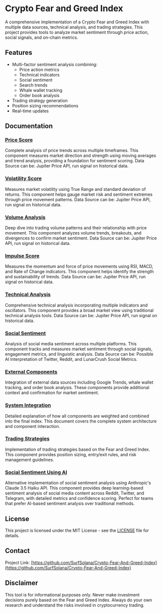 # Crypto Fear and Greed Index

A comprehensive implementation of a Crypto Fear and Greed Index with multiple data sources, technical analysis, and trading strategies. This project provides tools to analyze market sentiment through price action, social signals, and on-chain metrics.

## Features

- Multi-factor sentiment analysis combining:
  - Price action metrics
  - Technical indicators
  - Social sentiment
  - Search trends
  - Whale wallet tracking
  - Order book analysis
- Trading strategy generation
- Position sizing recommendations
- Real-time updates

## Documentation

### [Price Score](docs/01-price-score.md)
Complete analysis of price trends across multiple timeframes. This component measures market direction and strength using moving averages and trend analysis, providing a foundation for sentiment scoring.
Data Source can be: Jupiter Price API, run signal on historical data.

### [Volatility Score](docs/02-volatility-score.md)
Measures market volatility using True Range and standard deviation of returns. This component helps gauge market risk and sentiment extremes through price movement patterns.
Data Source can be: Jupiter Price API, run signal on historical data.

### [Volume Analysis](docs/03-volume-analysis.md)
Deep dive into trading volume patterns and their relationship with price movement. This component analyzes volume trends, breakouts, and divergences to confirm market sentiment.
Data Source can be: Jupiter Price API, run signal on historical data.

### [Impulse Score](docs/04-impulse-score.md)
Measures the momentum and force of price movements using RSI, MACD, and Rate of Change indicators. This component helps identify the strength and sustainability of trends.
Data Source can be: Jupiter Price API, run signal on historical data.

### [Technical Analysis](docs/05-technical-analysis.md)
Comprehensive technical analysis incorporating multiple indicators and oscillators. This component provides a broad market view using traditional technical analysis tools.
Data Source can be: Jupiter Price API, run signal on historical data.

### [Social Sentiment](docs/06-social-sentiment.md)
Analysis of social media sentiment across multiple platforms. This component tracks and measures market sentiment through social signals, engagement metrics, and linguistic analysis.
Data Source can be: Possible AI Interpretation of Twitter, Reddit, and LunarCrush Social Metrics.

### [External Components](docs/07-external-components.md)
Integration of external data sources including Google Trends, whale wallet tracking, and order book analysis. These components provide additional context and confirmation for market sentiment.

### [System Integration](docs/08-system-integration.md)
Detailed explanation of how all components are weighted and combined into the final index. This document covers the complete system architecture and component interaction.

### [Trading Strategies](docs/09-trading-strategies.md)
Implementation of trading strategies based on the Fear and Greed Index. This component provides position sizing, entry/exit rules, and risk management guidelines.

### [Social Sentiment Using AI](docs/10-social-sentiment-using-ai.md)
Alternative implementation of social sentiment analysis using Anthropic's Claude 3.5 Haiku API. This component provides deep learning-based sentiment analysis of social media content across Reddit, Twitter, and Telegram, with detailed metrics and confidence scoring. Perfect for teams that prefer AI-based sentiment analysis over traditional methods.

## License

This project is licensed under the MIT License - see the [LICENSE](LICENSE) file for details.

## Contact

Project Link: [https://github.com/SurfSolana/Crypto-Fear-And-Greed-Index](https://github.com/SurfSolana/Crypto-Fear-And-Greed-Index)

## Disclaimer

This tool is for informational purposes only. Never make investment decisions purely based on the Fear and Greed Index. Always do your own research and understand the risks involved in cryptocurrency trading.
